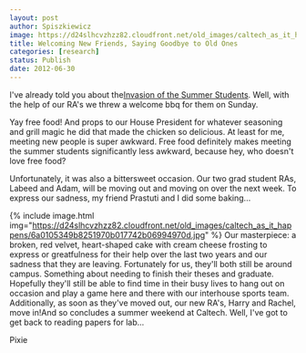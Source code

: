 ```yaml
---
layout: post
author: Spiszkiewicz
image: https://d24slhcvzhzz82.cloudfront.net/old_images/caltech_as_it_happens/6a0105349b8251970b016767d550f3970b.jpg
title: Welcoming New Friends, Saying Goodbye to Old Ones 
categories: [research]
status: Publish
date: 2012-06-30
---
```



  I've already told you about the<a href="https://caltech.typepad.com/caltech_as_it_happens/2012/06/i-blog-to-you-today-from-my-desk-in-lab-as-i-wait-for-a-centrifuge-to-become-available-i-and-many-of-the-other-bloggers.html" target="_self">Invasion of the Summer Students</a>. Well, with the help of our RA's we threw a welcome bbq for them on Sunday.

Yay free food! And props to our House President for whatever seasoning and grill magic he did that made the chicken so delicious. At least for me, meeting new people is super awkward. Free food definitely makes meeting the summer students significantly less awkward, because hey, who doesn't love free food?

  Unfortunately, it was also a bittersweet occasion. Our two grad student RAs, Labeed and Adam, will be moving out and moving on over the next week. To express our sadness, my friend Prastuti and I did some baking...


{% include image.html img="https://d24slhcvzhzz82.cloudfront.net/old_images/caltech_as_it_happens/6a0105349b8251970b017742b06994970d.jpg" %}
Our masterpiece: a broken, red velvet, heart-shaped cake with cream cheese frosting to express or greatfulness for their help over the last two years and our sadness that they are leaving. Fortunately for us, they'll both still be around campus. Something about needing to finish their theses and graduate. Hopefully they'll still be able to find time in their busy lives to hang out on occasion and play a game here and there with our interhouse sports team. Additionally, as soon as they've moved out, our new RA's, Harry and Rachel, move in!And so concludes a summer weekend at Caltech. Well, I've got to get back to reading papers for lab...

Pixie

